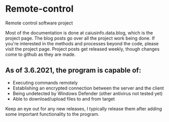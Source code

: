 # Remote-control
Remote control software project



Most of the documentation is done at caiusinfo.data.blog, which is the project page. 
The blog posts go over all the project work being done.
If you're interested in the methods and processes beyond the code, please visit the project page. 
Project posts get released weekly, though changes come to github as they are made.

## As of 3.6.2021, the program is capable of:

- Executing commands remotely
- Establishing an encrypted connection between the server and the client
- Being undetected by Windows Defender (other antivirus not tested yet)
- Able to download/upload files to and from target

Keep an eye out for any new releases, I typically release them after adding some important
functionality to the program.  
